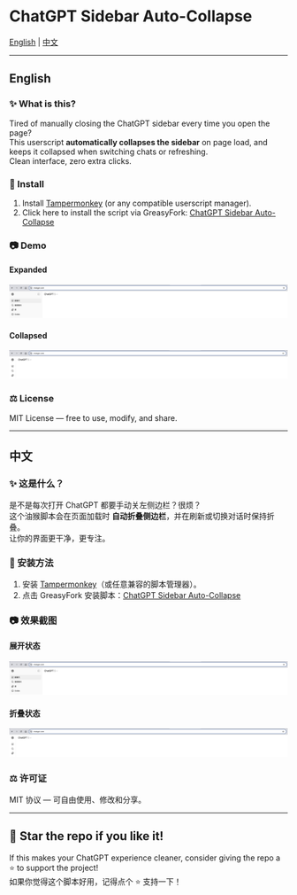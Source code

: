 # ChatGPT Sidebar Auto-Collapse

[English](#english) | [中文](#中文)

---

## English

### ✨ What is this?
Tired of manually closing the ChatGPT sidebar every time you open the page?  
This userscript **automatically collapses the sidebar** on page load, and keeps it collapsed when switching chats or refreshing.  
Clean interface, zero extra clicks.  

### 🔗 Install
1. Install [Tampermonkey](https://www.tampermonkey.net/) (or any compatible userscript manager).  
2. Click here to install the script via GreasyFork: [ChatGPT Sidebar Auto-Collapse](https://greasyfork.org/zh-CN/scripts/551091-chatgpt-sidebar-auto-collapse-cn-precise)  

### 📷 Demo
#### Expanded
![Expanded](assets/unfolded.png)
#### Collapsed
![Collapsed](assets/folded.png)

### ⚖️ License
MIT License — free to use, modify, and share.  

---

## 中文

### ✨ 这是什么？
是不是每次打开 ChatGPT 都要手动关左侧边栏？很烦？  
这个油猴脚本会在页面加载时 **自动折叠侧边栏**，并在刷新或切换对话时保持折叠。  
让你的界面更干净，更专注。  

### 🔗 安装方法
1. 安装 [Tampermonkey](https://www.tampermonkey.net/)（或任意兼容的脚本管理器）。  
2. 点击 GreasyFork 安装脚本：[ChatGPT Sidebar Auto-Collapse](https://greasyfork.org/zh-CN/scripts/551091-chatgpt-sidebar-auto-collapse-cn-precise)  

### 📷 效果截图
#### 展开状态
![Expanded](assets/unfolded.png)
#### 折叠状态
![Collapsed](assets/folded.png)

### ⚖️ 许可证
MIT 协议 — 可自由使用、修改和分享。  

---

## 🌟 Star the repo if you like it!  
If this makes your ChatGPT experience cleaner, consider giving the repo a ⭐️ to support the project!  
如果你觉得这个脚本好用，记得点个 ⭐️ 支持一下！
